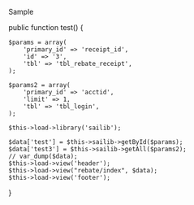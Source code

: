 Sample


public function test()
{
    
    $params = array(
        'primary_id' => 'receipt_id',
        'id' => '3',
        'tbl' => 'tbl_rebate_receipt',
    );

    $params2 = array(
        'primary_id' => 'acctid',
        'limit' => 1,
        'tbl' => 'tbl_login',
    );

    $this->load->library('sailib');

    $data['test'] = $this->sailib->getById($params);
    $data['test3'] = $this->sailib->getAll($params2);
    // var_dump($data);
    $this->load->view('header');
    $this->load->view("rebate/index", $data);
    $this->load->view('footer');

}

